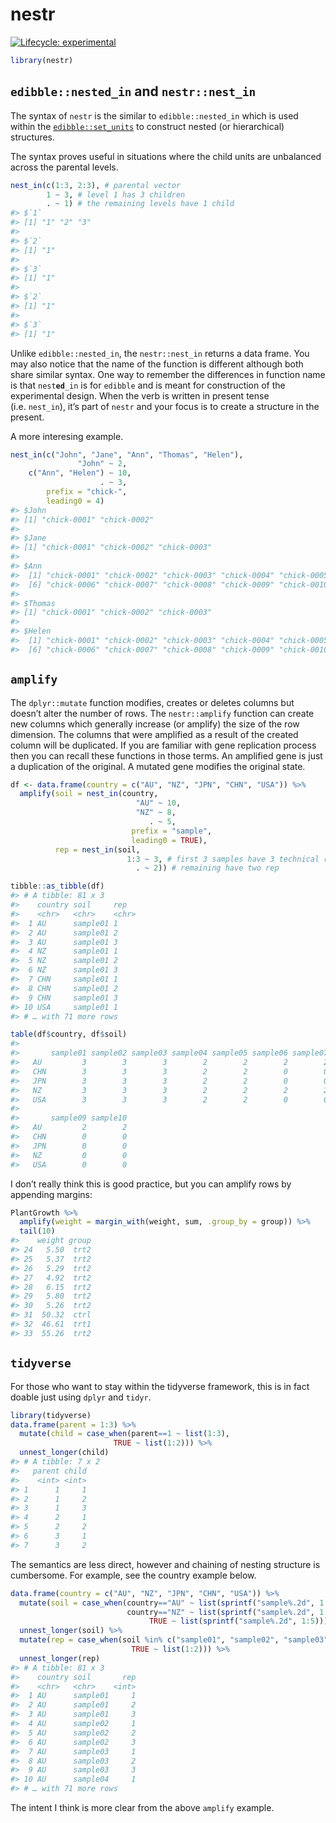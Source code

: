 
<!-- README.md is generated from README.Rmd. Please edit that file -->

# nestr

<!-- badges: start -->

[![Lifecycle:
experimental](https://img.shields.io/badge/lifecycle-experimental-orange.svg)](https://www.tidyverse.org/lifecycle/#experimental)
<!-- badges: end -->

``` r
library(nestr)
```

## `edibble::nested_in` and `nestr::nest_in`

The syntax of `nestr` is the similar to `edibble::nested_in` which is
used within the
[`edibble::set_units`](https://edibble.emitanaka.org/reference/set_units.html)
to construct nested (or hierarchical) structures.

The syntax proves useful in situations where the child units are
unbalanced across the parental levels.

``` r
nest_in(c(1:3, 2:3), # parental vector
        1 ~ 3, # level 1 has 3 children
        . ~ 1) # the remaining levels have 1 child 
#> $`1`
#> [1] "1" "2" "3"
#> 
#> $`2`
#> [1] "1"
#> 
#> $`3`
#> [1] "1"
#> 
#> $`2`
#> [1] "1"
#> 
#> $`3`
#> [1] "1"
```

Unlike `edibble::nested_in`, the `nestr::nest_in` returns a data frame.
You may also notice that the name of the function is different although
both share similar syntax. One way to remember the differences in
function name is that `nest`**`ed`**`_in` is for `edibble` and is meant
for construction of the experimental design. When the verb is written in
present tense (i.e. `nest_in`), it’s part of `nestr` and your focus is
to create a structure in the present.

A more interesing example.

``` r
nest_in(c("John", "Jane", "Ann", "Thomas", "Helen"), 
               "John" ~ 2,
    c("Ann", "Helen") ~ 10,
                    . ~ 3,
        prefix = "chick-",
        leading0 = 4)
#> $John
#> [1] "chick-0001" "chick-0002"
#> 
#> $Jane
#> [1] "chick-0001" "chick-0002" "chick-0003"
#> 
#> $Ann
#>  [1] "chick-0001" "chick-0002" "chick-0003" "chick-0004" "chick-0005"
#>  [6] "chick-0006" "chick-0007" "chick-0008" "chick-0009" "chick-0010"
#> 
#> $Thomas
#> [1] "chick-0001" "chick-0002" "chick-0003"
#> 
#> $Helen
#>  [1] "chick-0001" "chick-0002" "chick-0003" "chick-0004" "chick-0005"
#>  [6] "chick-0006" "chick-0007" "chick-0008" "chick-0009" "chick-0010"
```

## `amplify`

The `dplyr::mutate` function modifies, creates or deletes columns but
doesn’t alter the number of rows. The `nestr::amplify` function can
create new columns which generally increase (or amplify) the size of the
row dimension. The columns that were amplified as a result of the
created column will be duplicated. If you are familiar with gene
replication process then you can recall these functions in those terms.
An amplified gene is just a duplication of the original. A mutated gene
modifies the original state.

``` r
df <- data.frame(country = c("AU", "NZ", "JPN", "CHN", "USA")) %>% 
  amplify(soil = nest_in(country, 
                            "AU" ~ 10,
                            "NZ" ~ 8,
                               . ~ 5,
                           prefix = "sample",
                           leading0 = TRUE),
          rep = nest_in(soil, 
                          1:3 ~ 3, # first 3 samples have 3 technical rep
                            . ~ 2)) # remaining have two rep

tibble::as_tibble(df)
#> # A tibble: 81 x 3
#>    country soil     rep  
#>    <chr>   <chr>    <chr>
#>  1 AU      sample01 1    
#>  2 AU      sample01 2    
#>  3 AU      sample01 3    
#>  4 NZ      sample01 1    
#>  5 NZ      sample01 2    
#>  6 NZ      sample01 3    
#>  7 CHN     sample01 1    
#>  8 CHN     sample01 2    
#>  9 CHN     sample01 3    
#> 10 USA     sample01 1    
#> # … with 71 more rows

table(df$country, df$soil)
#>      
#>       sample01 sample02 sample03 sample04 sample05 sample06 sample07 sample08
#>   AU         3        3        3        2        2        2        2        2
#>   CHN        3        3        3        2        2        0        0        0
#>   JPN        3        3        3        2        2        0        0        0
#>   NZ         3        3        3        2        2        2        2        2
#>   USA        3        3        3        2        2        0        0        0
#>      
#>       sample09 sample10
#>   AU         2        2
#>   CHN        0        0
#>   JPN        0        0
#>   NZ         0        0
#>   USA        0        0
```

I don’t really think this is good practice, but you can amplify rows by
appending margins:

``` r
PlantGrowth %>% 
  amplify(weight = margin_with(weight, sum, .group_by = group)) %>% 
  tail(10)
#>    weight group
#> 24   5.50  trt2
#> 25   5.37  trt2
#> 26   5.29  trt2
#> 27   4.92  trt2
#> 28   6.15  trt2
#> 29   5.80  trt2
#> 30   5.26  trt2
#> 31  50.32  ctrl
#> 32  46.61  trt1
#> 33  55.26  trt2
```

## `tidyverse`

For those who want to stay within the tidyverse framework, this is in
fact doable just using `dplyr` and `tidyr`.

``` r
library(tidyverse)
data.frame(parent = 1:3) %>% 
  mutate(child = case_when(parent==1 ~ list(1:3),
                       TRUE ~ list(1:2))) %>% 
  unnest_longer(child)
#> # A tibble: 7 x 2
#>   parent child
#>    <int> <int>
#> 1      1     1
#> 2      1     2
#> 3      1     3
#> 4      2     1
#> 5      2     2
#> 6      3     1
#> 7      3     2
```

The semantics are less direct, however and chaining of nesting structure
is cumbersome. For example, see the country example below.

``` r
data.frame(country = c("AU", "NZ", "JPN", "CHN", "USA")) %>% 
  mutate(soil = case_when(country=="AU" ~ list(sprintf("sample%.2d", 1:10)),
                          country=="NZ" ~ list(sprintf("sample%.2d", 1:8)),
                               TRUE ~ list(sprintf("sample%.2d", 1:5)))) %>% 
  unnest_longer(soil) %>% 
  mutate(rep = case_when(soil %in% c("sample01", "sample02", "sample03") ~ list(1:3),
                           TRUE ~ list(1:2))) %>% 
  unnest_longer(rep)
#> # A tibble: 81 x 3
#>    country soil       rep
#>    <chr>   <chr>    <int>
#>  1 AU      sample01     1
#>  2 AU      sample01     2
#>  3 AU      sample01     3
#>  4 AU      sample02     1
#>  5 AU      sample02     2
#>  6 AU      sample02     3
#>  7 AU      sample03     1
#>  8 AU      sample03     2
#>  9 AU      sample03     3
#> 10 AU      sample04     1
#> # … with 71 more rows
```

The intent I think is more clear from the above `amplify` example.
